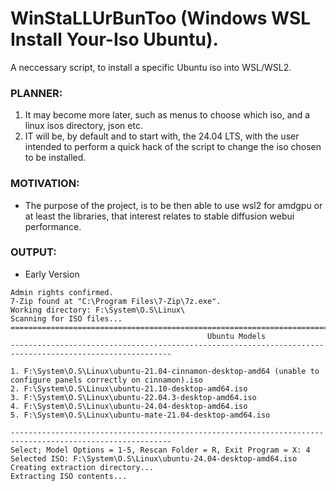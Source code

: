 # WinStaLLUrBunToo (Windows WSL Install Your-Iso Ubuntu).
A neccessary script, to install a specific Ubuntu iso into WSL/WSL2.

### PLANNER:
1. It may become more later, such as menus to choose which iso, and a linux isos directory, json etc. 
2. IT will be, by default and to start with, the 24.04 LTS, with the user intended to perform a quick hack of the script to change the iso chosen to be installed.

### MOTIVATION:
- The purpose of the project, is to be then able to use wsl2 for amdgpu or at least the libraries, that interest relates to stable diffusion webui performance.

### OUTPUT:
- Early Version
```
Admin rights confirmed.
7-Zip found at "C:\Program Files\7-Zip\7z.exe".
Working directory: F:\System\O.S\Linux\
Scanning for ISO files...
==========================================================================================================
                                            Ubuntu Models
----------------------------------------------------------------------------------------------------------

1. F:\System\O.S\Linux\ubuntu-21.04-cinnamon-desktop-amd64 (unable to configure panels correctly on cinnamon).iso
2. F:\System\O.S\Linux\ubuntu-21.10-desktop-amd64.iso
3. F:\System\O.S\Linux\ubuntu-22.04.3-desktop-amd64.iso
4. F:\System\O.S\Linux\ubuntu-24.04-desktop-amd64.iso
5. F:\System\O.S\Linux\ubuntu-mate-21.04-desktop-amd64.iso

----------------------------------------------------------------------------------------------------------
Select; Model Options = 1-5, Rescan Folder = R, Exit Program = X: 4
Selected ISO: F:\System\O.S\Linux\ubuntu-24.04-desktop-amd64.iso
Creating extraction directory...
Extracting ISO contents...


```
